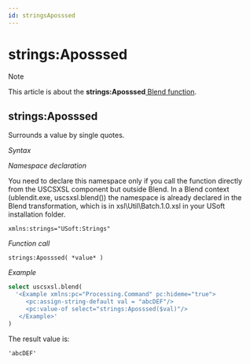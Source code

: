 ```yaml
---
id: stringsAposssed
---
```


# strings:Aposssed



> [!NOTE]
> This article is about the **strings:Aposssed**[ Blend function](/docs/Repositories/Blend%20functions).

## **strings:Aposssed**

Surrounds a value by single quotes.

*Syntax*

*Namespace declaration*

You need to declare this namespace only if you call the function directly from the USCSXSL component but outside Blend. In a Blend context (ublendit.exe, uscsxsl.blend()) the namespace is already declared in the Blend transformation, which is in xsl\\Util\\Batch.1.0.xsl in your USoft installation folder.

```
xmlns:strings="USoft:Strings"
```

*Function call*

```
strings:Aposssed( *value* )
```

*Example*

```sql
select uscsxsl.blend(
  '<Example xmlns:pc="Processing.Command" pc:hideme="true">
     <pc:assign-string-default val = "abcDEF"/>
     <pc:value-of select="strings:Aposssed($val)"/>
   </Example>'
)
```

The result value is:

```
'abcDEF'
```

 